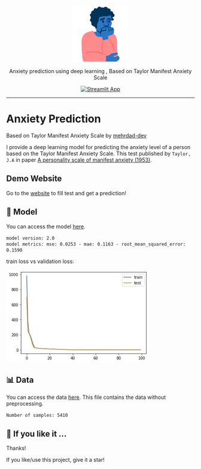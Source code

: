 <p align="center">
  <img src="https://raw.githubusercontent.com/mehrdad-dev/anxiety-predict/main/images/head.png" alt="Taylor Manifest Anxiety Scale, mehrdad mohammadian" style="width:150px;height:150px;"/>
</p>
<div align=center> Anxiety prediction using deep learning , Based on Taylor Manifest Anxiety Scale 
  
[![Streamlit App](https://static.streamlit.io/badges/streamlit_badge_black_white.svg)](https://share.streamlit.io/mehrdad-dev/anxiety-predict/main/app.py)
</div>

------------------------


# Anxiety Prediction
Based on Taylor Manifest Anxiety Scale by [mehrdad-dev](https://mehrdad-dev.github.io)

I provide a deep learning model for predicting the anxiety level of a person based on the Taylor Manifest Anxiety Scale. This test published by `Taylor, J.A` in paper [A personality scale of manifest anxiety (1953)](https://sci-hub.se/https://doi.org/10.1037/h0056264).


## Demo Website
Go to the [website](https://share.streamlit.io/mehrdad-dev/anxiety-predict/main/app.py) to fill test and get a prediction!

## 🤖 Model

You can access the model [here](https://github.com/mehrdad-dev/anxiety-predict/tree/main/model).

    model version: 2.0
    model metrics: mse: 0.0253 - mae: 0.1163 - root_mean_squared_error: 0.1590
    
train loss vs validation loss:

<img src="https://raw.githubusercontent.com/mehrdad-dev/anxiety-predict/main/images/photo_2021-09-20_17-45-36.jpg" alt="Taylor Manifest Anxiety Scale, mehrdad mohammadian"/>
    
## 📊 Data

You can access the data [here](http://openpsychometrics.org/_rawdata/TMA.zip). This file contains the data without preprocessing.

    Number of samples: 5410

## 🌟 If you like it ...
Thanks!

If you like/use this project, give it a star!
